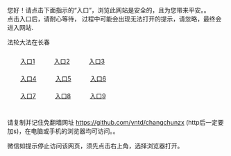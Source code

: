 您好！请点击下面指示的“入口”，浏览此网站是安全的，且为您带来平安。。 <br/>
点击入口后，请耐心等待， 过程中可能会出现无法打开的提示，请忽略，最终会进入网站. </br>

法轮大法在长春<br/>
<div style="padding:10px"><a style="margin:20px" target="_blank" href="https://d2dxski7qi8wf3.cloudfront.net/2Qpsp?oplcueax" id="ccLink1" rel="nofollow">入口1</a> <a target="_blank" style="margin:20px" href="https://d14fcqryy7bx15.cloudfront.net/2Qpsp?ygaqvur" id="ccLink2" rel="nofollow">入口2</a> <a style="margin:20px" target="_blank" href="https://d3t010aqgq3f4k.cloudfront.net/2Qpsp?bvggldlo" id="ccLink3" rel="nofollow">入口3</a></div>

<div style="padding:10px" ><a style="margin:20px" target="_blank" href="https://d2dxski7qi8wf3.cloudfront.net/2Qpsp?oplcueax" id="ccLink4" rel="nofollow">入口4</a> <a style="margin:20px" href="https://d14fcqryy7bx15.cloudfront.net/2Qpsp?ygaqvur" target="_blank" id="ccLink5" rel="nofollow">入口5</a> <a style="margin:20px" href="https://d3t010aqgq3f4k.cloudfront.net/2Qpsp?bvggldlo" target="_blank" id="ccLink6" rel="nofollow">入口6</a></div>

<div style="padding:10px"><a style="margin:20px" target="_blank" href="https://d2dxski7qi8wf3.cloudfront.net/2Qpsp?oplcueax" id="ccLink7" rel="nofollow">入口7</a> <a style="margin:20px" href="https://d14fcqryy7bx15.cloudfront.net/2Qpsp?ygaqvur" target="_blank" id="ccLink8" rel="nofollow">入口8</a> <a style="margin:20px" target="_blank" href="https://d3t010aqgq3f4k.cloudfront.net/2Qpsp?bvggldlo" id="ccLink9" rel="nofollow">入口9</a></div>

<br/>



请复制并记住免翻墙网址 https://github.com/yntd/changchunzx (http后一定要加s)，在电脑或手机的浏览器均可访问。。<br/>

微信如提示停止访问该网页，须先点击右上角，选择浏览器打开。
